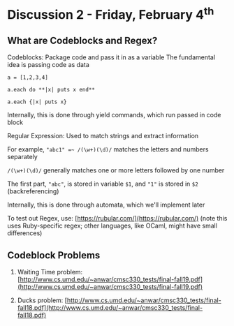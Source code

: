 # Discussion 2 - Friday, February 4<sup>th</sup>

## What are Codeblocks and Regex?

Codeblocks: Package code and pass it in as a variable
The fundamental idea is passing code as data

`a = [1,2,3,4]`

`a.each do **|x| puts x end**`

`a.each {|x| puts x}`

Internally, this is done through yield commands, which run passed in code block 


Regular Expression: Used to match strings and extract information

For example, `"abc1" =~ /(\w+)(\d)/` matches the letters and numbers separately 

`/(\w+)(\d)/` generally matches one or more letters followed by one number

The first part, `"abc"`, is stored in variable `$1`, and `"1"` is stored in `$2` (backreferencing)

Internally, this is done through automata, which we'll implement later

To test out Regex, use: [https://rubular.com/](https://rubular.com/) (note this uses Ruby-specific regex; other languages, like OCaml, might have small differences)

## Codeblock Problems

1) Waiting Time problem: [http://www.cs.umd.edu/~anwar/cmsc330_tests/final-fall19.pdf](http://www.cs.umd.edu/~anwar/cmsc330_tests/final-fall19.pdf) 


2) Ducks problem: [http://www.cs.umd.edu/~anwar/cmsc330_tests/final-fall18.pdf](http://www.cs.umd.edu/~anwar/cmsc330_tests/final-fall18.pdf)
